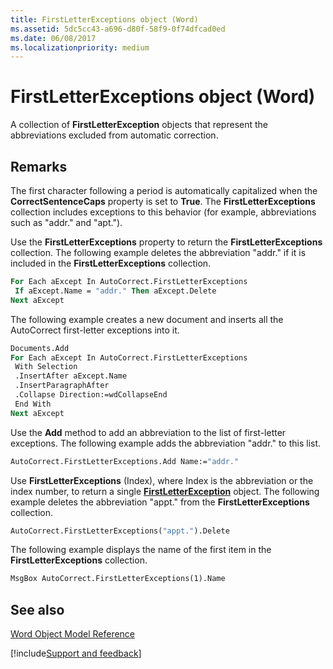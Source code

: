 ```yaml
---
title: FirstLetterExceptions object (Word)
ms.assetid: 5dc5cc43-a696-d80f-58f9-0f74dfcad0ed
ms.date: 06/08/2017
ms.localizationpriority: medium
---
```



# FirstLetterExceptions object (Word)

A collection of **FirstLetterException** objects that represent the abbreviations excluded from automatic correction.


## Remarks

The first character following a period is automatically capitalized when the **CorrectSentenceCaps** property is set to **True**. The **FirstLetterExceptions** collection includes exceptions to this behavior (for example, abbreviations such as "addr." and "apt.").

Use the **FirstLetterExceptions** property to return the **FirstLetterExceptions** collection. The following example deletes the abbreviation "addr." if it is included in the **FirstLetterExceptions** collection.




```vb
For Each aExcept In AutoCorrect.FirstLetterExceptions 
 If aExcept.Name = "addr." Then aExcept.Delete 
Next aExcept
```

The following example creates a new document and inserts all the AutoCorrect first-letter exceptions into it.




```vb
Documents.Add 
For Each aExcept In AutoCorrect.FirstLetterExceptions 
 With Selection 
 .InsertAfter aExcept.Name 
 .InsertParagraphAfter 
 .Collapse Direction:=wdCollapseEnd 
 End With 
Next aExcept
```

Use the **Add** method to add an abbreviation to the list of first-letter exceptions. The following example adds the abbreviation "addr." to this list.




```vb
AutoCorrect.FirstLetterExceptions.Add Name:="addr."
```

Use **FirstLetterExceptions** (Index), where Index is the abbreviation or the index number, to return a single **[FirstLetterException](Word.FirstLetterException.md)** object. The following example deletes the abbreviation "appt." from the **FirstLetterExceptions** collection.




```vb
AutoCorrect.FirstLetterExceptions("appt.").Delete
```

The following example displays the name of the first item in the **FirstLetterExceptions** collection.




```vb
MsgBox AutoCorrect.FirstLetterExceptions(1).Name
```


## See also



[Word Object Model Reference](overview/Word/object-model.md)

[!include[Support and feedback](~/includes/feedback-boilerplate.md)]